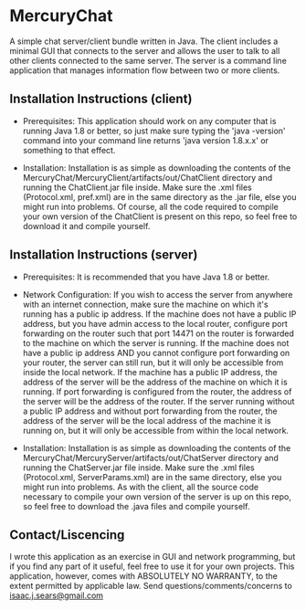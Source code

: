 MercuryChat
===========

A simple chat server/client bundle written in Java. The client includes a minimal GUI that connects to the server and allows the user to talk to all other clients connected to the same server. The server is a command line application that manages information flow between two or more clients.

Installation Instructions (client)
----------------------------------
* Prerequisites: This application should work on any computer that is running Java 1.8 or better, so just make sure       typing the 'java -version' command into your command line returns 'java version 1.8.x.x' or something to that effect.

* Installation: Installation is as simple as downloading the contents of the                  MercuryChat/MercuryClient/artifacts/out/ChatClient directory and running the ChatClient.jar file inside. Make sure the   .xml files (Protocol.xml, pref.xml) are in the same directory as the .jar file, else you might run into problems. Of     course, all the code required to compile your own version of the ChatClient is present on this repo, so feel free to    download it and compile yourself.

Installation Instructions (server)
----------------------------------
* Prerequisites: It is recommended that you have Java 1.8 or better. 

* Network Configuration: If you wish to access the server from anywhere with an internet connection, make sure the        machine on which it's running has a public ip address. If the machine does not have a public IP address, but you have   admin access to the local router, configure port forwarding on the router such that port 14471 on the router is         forwarded to the machine on which the server is running. If the machine does not have a public ip address AND you       cannot configure port forwarding on your router, the server can still run, but it will only be accessible from inside   the local network. If the machine has a public IP address, the address of the server will be the address of the         machine on which it is running. If port forwarding is configured from the router, the address of the server will be     the address of the router. If the server running without a public IP address and without port forwarding from the       router, the address of the server will be the local address of the machine it is running on, but it will only be        accessible from within the local network.

* Installation: Installation is as simple as downloading the contents of the       MercuryChat/MercuryServer/artifacts/out/ChatServer directory and running the ChatServer.jar file inside. Make sure the    .xml files (Protocol.xml, ServerParams.xml) are in the same directory, else you might run into problems. As with the    client, all the source code necessary to compile your own version of the server is up on this repo, so feel free to     download the .java files and compile yourself.

Contact/Liscencing
------------------
I wrote this application as an exercise in GUI and network programming, but if you find any part of it useful, feel free to use it for your own projects. This application, however, comes with ABSOLUTELY NO WARRANTY, to the extent permitted by applicable law. Send questions/comments/concerns to isaac.j.sears@gmail.com

